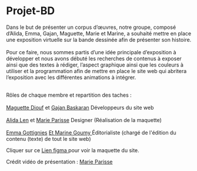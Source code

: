 # Projet-BD
Dans le but de présenter un corpus d’œuvres, notre groupe, composé d’Alida, Emma, Gajan, Maguette, Marie et Marine, a souhaité mettre en place une exposition virtuelle sur la bande dessinée afin de présenter son histoire. <br> <br>
Pour ce faire, nous sommes partis d’une idée principale d’exposition à développer et nous avons débuté les recherches de contenus à exposer ainsi que des textes à rédiger, l’aspect graphique ainsi que les couleurs à utiliser et la programmation afin de mettre en place le site web qui abritera l’exposition avec les différentes animations à intégrer. <br> <br>
 

Rôles de chaque membre et repartition des taches : <br> <br>
<a href="https://www.linkedin.com/in/diouf-maguette-2735ba204/">Maguette Diouf</a> et <a href= "https://www.linkedin.com/in/gajanbaskaran"> Gajan Baskaran</a> Développeurs du site web <br> <br>
<a href="https://fr.linkedin.com/in/len-alida-369819222?original_referer=https%3A%2F%2Fwww.google.fr%2F"> Alida Len</a> et <a href="https://fr.linkedin.com/in/marie-parisse-b61539216"> Marie Parisse</a> Designer (Réalisation de la maquette) <br> <br>
<a href="https://www.linkedin.com/in/emma-g-299a36207"> Emma Gottignies</a> <a href="https://www.linkedin.com/in/marine-goumy-93817518b"> Et Marine Goumy </a> Éditorialiste (chargé de l'édition du contenu (texte) de tout le site web)

Cliquer sur ce <a href="https://www.figma.com/file/9e3tWToSVl9TX8pH4vxyTO/Moodboard?node-id=505%3A515&t=TMMgLWSmd8tXSzHB-1">  Lien figma </a> pour voir la maquette du site.

Crédit vidéo de présentation :  <a href="https://fr.linkedin.com/in/marie-parisse-b61539216"> Marie Parisse</a> 
